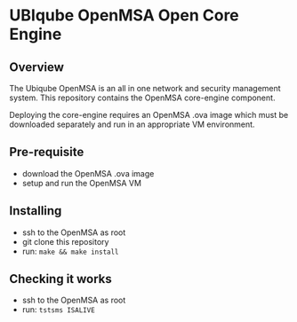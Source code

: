 UBIqube OpenMSA Open Core Engine
================================


Overview
--------

The Ubiqube OpenMSA is an all in one network and security management
system.  This repository contains the OpenMSA core-engine component.

Deploying the core-engine requires an OpenMSA .ova image which must
be downloaded separately and run in an appropriate VM environment.


Pre-requisite
-------------

- download the OpenMSA .ova image
- setup and run the OpenMSA VM


Installing
----------

- ssh to the OpenMSA as root
- git clone this repository
- run: `make && make install`


Checking it works
-----------------

- ssh to the OpenMSA as root
- run: `tstsms ISALIVE`

